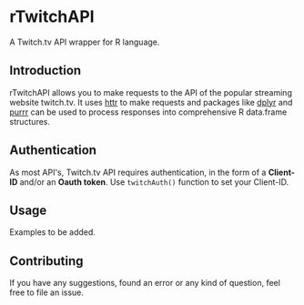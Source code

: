 # rTwitchAPI
A Twitch.tv API wrapper for R language.

## Introduction
rTwitchAPI allows you to make requests to the API of the popular streaming website twitch.tv. It uses [httr](https://cran.r-project.org/web/packages/httr/index.html) to make requests and packages like [dplyr](https://cran.r-project.org/web/packages/tidyverse/index.html) and [purrr](https://cran.r-project.org/web/packages/purrr/index.html) can be used to process responses into comprehensive R data.frame structures.

## Authentication
As most API's, Twitch.tv API requires authentication, in the form of a **Client-ID** and/or an **Oauth token**. Use `twitchAuth()` function to set your Client-ID.

## Usage

Examples to be added.

## Contributing

If you have any suggestions, found an error or any kind of question, feel free to file an issue.
